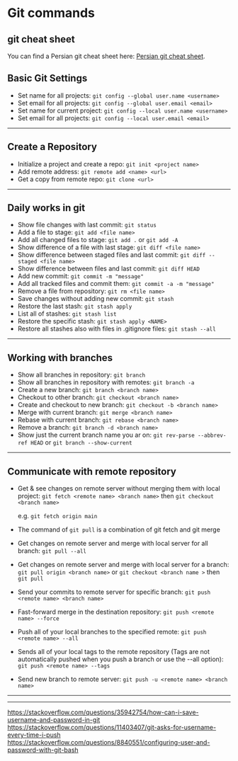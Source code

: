 
# Git commands

## git cheat sheet

You can find a Persian git cheat sheet here: [Persian git cheat sheet](https://quera.org/college/cheatsheet/git).

## Basic Git Settings

* Set name for all projects: `git config --global user.name <username>`
* Set email for all projects: `git config --global user.email <email>`
* Set name for current project: `git config --local user.name <username>`
* Set email for all projects: `git config --local user.email <email>`

---------

## Create a Repository 

* Initialize a project and create a repo: `git init <project name>`
* Add remote address: `git remote add <name> <url>`
* Get a copy from remote repo: `git clone <url>`

--------

## Daily works in git

* Show file changes with last commit: `git status`
* Add a file to stage: `git add <file name>`
* Add all changed files to stage: `git add .` or `git add -A`
* Show difference of a file with last stage: `git diff <file name>`
* Show difference between staged files and last commit: `git diff --staged <file name>`
* Show difference between files and last commit: `git diff HEAD`
* Add new commit: `git commit -m "message"`
* Add all tracked files and commit them: `git commit -a -m "message"`
* Remove a file from repository: `git rm <file name>`
* Save changes without adding new commit: `git stash`
* Restore the last stash: `git stash apply`
* List all of stashes: `git stash list`
* Restore the specific stash: `git stash apply <NAME>` 
* Restore all stashes also with files in .gitignore files: `git stash --all`

---------

## Working with branches

* Show all branches in repository: `git branch`
* Show all branches in repository with remotes: `git branch -a`
* Create a new branch: `git branch <branch name>`
* Checkout to other branch: `git checkout <branch name>`
* Create and checkout to new branch: `git checkout -b <branch name>`
* Merge with current branch: `git merge <branch name>`
* Rebase with current branch: `git rebase <branch name>`
* Remove a branch: `git branch -d <branch name>`
* Show just the current branch name you ar on: `git rev-parse --abbrev-ref HEAD` or `git branch --show-current`


---------

## Communicate with remote repository

* Get & see changes on remote server without merging them with local project: `git fetch <remote name> <branch name>` then `git checkout <branch name>`

  e.g. `git fetch origin main`

* The command of `git pull` is a combination of git fetch and git merge
* Get changes on remote server and merge with local server for all branch: `git pull --all`
* Get changes on remote server and merge with local server for a branch: `git pull origin <branch name>` or `git checkout <branch name >` then `git pull`
* Send your commits to remote server for specific branch: `git push <remote name> <branch name>`
* Fast-forward merge in the destination repository: `git push <remote name> --force`
* Push all of your local branches to the specified remote: `git push <remote name> --all`
* Sends all of your local tags to the remote repository (Tags are not automatically pushed when you push a branch or use the --all option): `git push <remote name> --tags`
* Send new branch to remote server: `git push -u <remote name> <branch name>`


---------





---------

https://stackoverflow.com/questions/35942754/how-can-i-save-username-and-password-in-git
https://stackoverflow.com/questions/11403407/git-asks-for-username-every-time-i-push
https://stackoverflow.com/questions/8840551/configuring-user-and-password-with-git-bash







